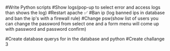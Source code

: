 #Write Python scripts
    #Show logs(pop-up to select error and access logs than shows the log)
    #Restart apache ✅
    #Ban ip (log banned ips in database and ban the ip's with a firewall rule)
    #Change psw(show list of users you can change the password from select one and a form menu will come up with password and password confirm)

#Create database querys for in the database and python 
#Create challange 3